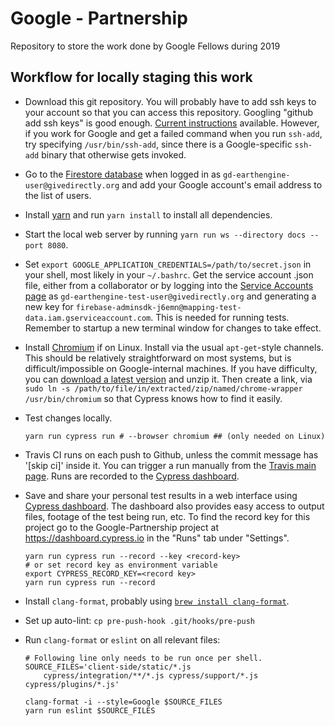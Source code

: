 # Google - Partnership
Repository to store the work done by Google Fellows during 2019 

## Workflow for locally staging this work
* Download this git repository. You will probably have to add ssh keys to your
account so that you can access this repository. Googling "github add ssh keys"
is good enough. [Current instructions](https://help.github.com/en/articles/generating-a-new-ssh-key-and-adding-it-to-the-ssh-agent)
available. However, if you work for Google and get a failed command when you run
`ssh-add`, try specifying `/usr/bin/ssh-add`, since there is a Google-specific
`ssh-add` binary that otherwise gets invoked.

* Go to the [Firestore database](
https://console.firebase.google.com/project/mapping-crisis/database/firestore/data~2FALLOWED_USERS~2FALL_USERS)
when logged in as `gd-earthengine-user@givedirectly.org` and add your Google
account's email address to the list of users.

* Install [yarn](http://yarnpkg.com/) and run `yarn install` to install all
dependencies.

* Start the local web server by running
`yarn run ws --directory docs --port 8080`.

* Set `export GOOGLE_APPLICATION_CREDENTIALS=/path/to/secret.json` in your
shell, most likely in your `~/.bashrc`. Get the service account .json file,
either from a collaborator or by logging into the [Service Accounts page](
https://console.cloud.google.com/iam-admin/serviceaccounts?project=mapping-test-data)
as `gd-earthengine-test-user@givedirectly.org` and generating a new key for
`firebase-adminsdk-j6emn@mapping-test-data.iam.gserviceaccount.com`. This is needed
for running tests. Remember to startup a new terminal window for changes to
take effect.

* Install [Chromium](https://www.chromium.org) if on Linux. Install via the
  usual `apt-get`-style channels. This should be relatively straightforward on
  most systems, but is difficult/impossible on Google-internal machines. If you
  have difficulty, you can [download a latest
  version](https://download-chromium.appspot.com) and unzip it. Then create a
  link, via `sudo ln -s /path/to/file/in/extracted/zip/named/chrome-wrapper
  /usr/bin/chromium` so that Cypress knows how to find it easily.

* Test changes locally.

    ```shell
    yarn run cypress run # --browser chromium ## (only needed on Linux) 
    ```

* Travis CI runs on each push to Github, unless the commit message has
'[skip ci]' inside it. You can trigger a run manually from the [Travis main
page](https://travis-ci.com/givedirectly/Google-Partnership). Runs are recorded
to the [Cypress dashboard](https://www.cypress.io/dashboard/).

* Save and share your personal test results in a web interface using
[Cypress dashboard](https://www.cypress.io/dashboard/). The dashboard also
provides easy access to output files, footage of the test being run, etc. To find
the record key for this project go to the Google-Partnership project at
https://dashboard.cypress.io in the "Runs" tab under "Settings".
  
    ```shell
    yarn run cypress run --record --key <record-key>
    # or set record key as environment variable
    export CYPRESS_RECORD_KEY=<record key>
    yarn run cypress run --record
    ```

* Install `clang-format`, probably using [`brew install clang-format`](https://brew.sh).

* Set up auto-lint: `cp pre-push-hook .git/hooks/pre-push`

* Run `clang-format` or `eslint` on all relevant files:

    ```shell
    # Following line only needs to be run once per shell.
    SOURCE_FILES='client-side/static/*.js 
        cypress/integration/**/*.js cypress/support/*.js cypress/plugins/*.js'

    clang-format -i --style=Google $SOURCE_FILES
    yarn run eslint $SOURCE_FILES
    ```

